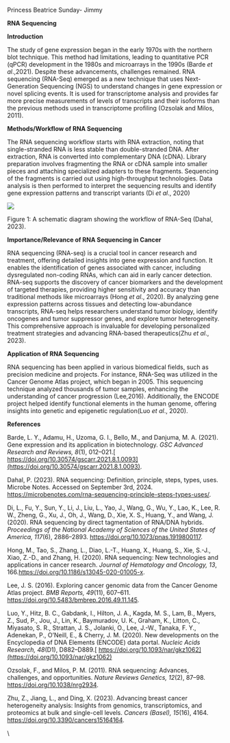 <!--StartFragment-->

Princess Beatrice Sunday- Jimmy

**RNA Sequencing**

**Introduction**

The study of gene expression began in the early 1970s with the northern blot technique. This method had limitations, leading to quantitative PCR (qPCR) development in the 1980s and microarrays in the 1990s (Barde _et al_.,2021). Despite these advancements, challenges remained. RNA sequencing (RNA-Seq) emerged as a new technique that uses Next-Generation Sequencing (NGS) to understand changes in gene expression or novel splicing events. It is used for transcriptome analysis and provides far more precise measurements of levels of transcripts and their isoforms than the previous methods used in transcriptome profiling (Ozsolak and Milos, 2011).

**Methods/Workflow of RNA Sequencing**

The RNA sequencing workflow starts with RNA extraction, noting that single-stranded RNA is less stable than double-stranded DNA. After extraction, RNA is converted into complementary DNA (cDNA). Library preparation involves fragmenting the RNA or cDNA sample into smaller pieces and attaching specialized adapters to these fragments. Sequencing of the fragments is carried out using high-throughput technologies. Data analysis is then performed to interpret the sequencing results and identify gene expression patterns and transcript variants (Di _et al_., 2020)

![](https://lh7-rt.googleusercontent.com/docsz/AD_4nXcq6kziiq-hp4V4aMRyPs6xkAPxxQO00op8V1Imsn2Bt8jCaHg23VWdxjRIR2jVaSJXmjb9LByd3sGVSFYO1pkyHdfilNrgNx88lynyIa1MrYc9idXtYMNsnubu49gCQzx2TvBH4e9w9FYEnGhtcL-BOYw?key=PGEwbLY1AquH_2cVR6_VLg)

Figure 1: A schematic diagram showing the workflow of RNA-Seq (Dahal, 2023).

**Importance/Relevance of RNA Sequencing in Cancer**

RNA sequencing (RNA-seq) is a crucial tool in cancer research and treatment, offering detailed insights into gene expression and function. It enables the identification of genes associated with cancer, including dysregulated non-coding RNAs, which can aid in early cancer detection. RNA-seq supports the discovery of cancer biomarkers and the development of targeted therapies, providing higher sensitivity and accuracy than traditional methods like microarrays (Hong _et al_., 2020). By analyzing gene expression patterns across tissues and detecting low-abundance transcripts, RNA-seq helps researchers understand tumor biology, identify oncogenes and tumor suppressor genes, and explore tumor heterogeneity. This comprehensive approach is invaluable for developing personalized treatment strategies and advancing RNA-based therapeutics(Zhu _et al_., 2023).

**Application of RNA Sequencing**

RNA sequencing has been applied in various biomedical fields, such as precision medicine and projects. For instance, RNA-Seq was utilized in the Cancer Genome Atlas project, which began in 2005. This sequencing technique analyzed thousands of tumor samples, enhancing the understanding of cancer progression (Lee,2016). Additionally, the ENCODE project helped identify functional elements in the human genome, offering insights into genetic and epigenetic regulation(Luo _et al_., 2020).

**References**

Barde, L. Y., Adamu, H., Uzoma, G. I., Bello, M., and Danjuma, M. A. (2021). Gene expression and its application in biotechnology. _GSC Advanced Research and Reviews, 8_(1), 012–021.[ https://doi.org/10.30574/gscarr.2021.8.1.0093](https://doi.org/10.30574/gscarr.2021.8.1.0093).

Dahal, P. (2023). RNA sequencing: Definition, principle, steps, types, uses. Microbe Notes. Accessed on September 3rd, 2024. <https://microbenotes.com/rna-sequencing-principle-steps-types-uses/>. 

Di, L., Fu, Y., Sun, Y., Li, J., Liu, L., Yao, J., Wang, G., Wu, Y., Lao, K., Lee, R. W., Zheng, G., Xu, J., Oh, J., Wang, D., Xie, X. S., Huang, Y., and Wang, J. (2020). RNA sequencing by direct tagmentation of RNA/DNA hybrids. _Proceedings of the National Academy of Sciences of the United States of America, 117_(6), 2886–2893. <https://doi.org/10.1073/pnas.1919800117>. 

Hong, M., Tao, S., Zhang, L., Diao, L.-T., Huang, X., Huang, S., Xie, S.-J., Xiao, Z.-D., and Zhang, H. (2020). RNA sequencing: New technologies and applications in cancer research. _Journal of Hematology and Oncology, 13_, 166.<https://doi.org/10.1186/s13045-020-01005-x>. 

Lee, J. S. (2016). Exploring cancer genomic data from the Cancer Genome Atlas project. _BMB Reports, 49_(11), 607–611. <https://doi.org/10.5483/bmbrep.2016.49.11.145>. 

Luo, Y., Hitz, B. C., Gabdank, I., Hilton, J. A., Kagda, M. S., Lam, B., Myers, Z., Sud, P., Jou, J., Lin, K., Baymuradov, U. K., Graham, K., Litton, C., Miyasato, S. R., Strattan, J. S., Jolanki, O., Lee, J.-W., Tanaka, F. Y., Adenekan, P., O’Neill, E., & Cherry, J. M. (2020). New developments on the Encyclopedia of DNA Elements (ENCODE) data portal. _Nucleic Acids Research, 48_(D1), D882–D889.[ https://doi.org/10.1093/nar/gkz1062](https://doi.org/10.1093/nar/gkz1062)

Ozsolak, F., and Milos, P. M. (2011). RNA sequencing: Advances, challenges, and opportunities. _Nature Reviews Genetics, 12_(2), 87–98. <https://doi.org/10.1038/nrg2934>. 

Zhu, Z., Jiang, L., and Ding, X. (2023). Advancing breast cancer heterogeneity analysis: Insights from genomics, transcriptomics, and proteomics at bulk and single-cell levels. _Cancers (Basel), 15_(16), 4164. <https://doi.org/10.3390/cancers15164164>.

\


<!--EndFragment-->
